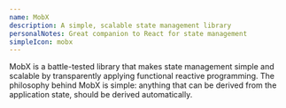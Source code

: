 ```yaml
---
name: MobX
description: A simple, scalable state management library
personalNotes: Great companion to React for state management
simpleIcon: mobx
---
```


MobX is a battle-tested library that makes state management simple and scalable by transparently applying functional reactive programming. The philosophy behind MobX is simple: anything that can be derived from the application state, should be derived automatically.
